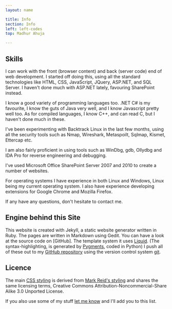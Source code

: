 ```yaml
---
layout: name

title: Info
section: Info
left: left-codes
top: Madhur Ahuja

---
```

Skills
--------
I can work with the front (browser content) and back (server code) end of web development. I started off doing this, using all the standard technologies like HTML, CSS, JavaScript, JQuery, ASP.NET, and SQL Server. I haven't done much with ASP.NET lately, favouring SharePoint instead. 

I know a good variety of programming languages too. .NET C# is my favourite, I know the guts of Java very well, and I know Javascript pretty well too. As for compiled languages, I know C++, and can read C, but I haven't done much in these.

I've been experimenting with Backtrack Linux in the last few months, using all the security tools such as Nmap, Wireshark, Metaspoilt, Sqlmap, Kismet, Ettercap etc.

I am also fairly proficient in using tools such as WinDbg, gdb, Ollydbg and IDA Pro for reverse engineering and debugging.

I've used Microsoft Office SharePoint Server 2007 and 2010 to create a number of websites. 

For operating systems I have experience in both Linux and Windows, Linux being my current operating system. I also have experience developing extensions for Google Chrome and  Mozilla Firefox.

If any have any questions, don't hesitate to contact me.

Engine behind this Site
-------------
This website is created with Jekyll, a static website generator written in Ruby. The pages are written in Markdown using Gedit. You can have a look at the source code on [GitHub]. The template system it uses [Liquid](http://github.com/tobi/liquid). (The syntax-highlighting, is generated by [Pygments](http://pygments.org/), coded in Python)
I push all of these out to my [GitHub repository](http://github.com/madhur/madhur.github.com/) using the version control system [git](http://code.google.com/p/git-osx-installer/).

Licence
-------
The main [CSS styling](http://skife.org/css/screen.css) is derived from [Mark Reid's styling](http://github.com/mreid/mark.reid.name/tree/master) and shares the same licensing terms, Creative Commons Attribution-Noncommercial-Share Alike 3.0 Unported License.

If you also use some of my stuff [let me know](mailto:ahuja.madhur@gmail.com) and I'll add you to this list.
